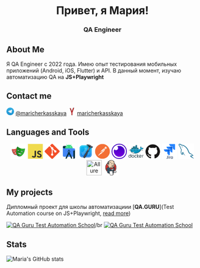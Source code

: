 <h1 align="center">Привет, я Мария!</h1>
<h3 align="center">QA Engineer</h3>

## About Me
Я QA Engineer с 2022 года. Имею опыт тестирования мобильных приложений (Android, iOS, Flutter) и API.
В данный момент, изучаю автоматизацию QA на **JS+Playwright**  

## Contact me
<img src="assets/telegram.png" title="Telegram" alt="Telegram" width="20" height="20"/> [@maricherkasskaya](https://t.me/maricherkasskaya)
<img src="assets/yandex.png" title="Yandex" alt="Yandex" width="20" height="20"/> [maricherkasskaya](maricherkasskaya@yandex.ru)



## Languages and Tools
<p align="center">
  <img src="https://github.com/devicons/devicon/blob/master/icons/playwright/playwright-original.svg" title="Playwright" **alt="Playwright" width="40" height="40"/>
  <img src="https://github.com/devicons/devicon/blob/master/icons/javascript/javascript-original.svg" title="JavaScript" alt="JavaScript" width="40" height="40"/>
  <img src="https://github.com/devicons/devicon/blob/master/icons/git/git-original.svg" title="Git" **alt="Git" width="40" height="40"/>
  <img src="https://github.com/devicons/devicon/blob/master/icons/androidstudio/androidstudio-original.svg" title="Android Studio" **alt="Android Studio" width="40" height="40"/>
  <img src="https://github.com/devicons/devicon/blob/master/icons/xcode/xcode-original.svg" title="Xcode" **alt="Xcode" width="40" height="40"/>
  <img src="https://github.com/devicons/devicon/blob/master/icons/postman/postman-original.svg" title="Postman" **alt="Postman" width="40" height="40"/>
  <img src="https://github.com/devicons/devicon/blob/master/icons/insomnia/insomnia-original.svg" title="Insomnia" **alt="Insomnia" width="40" height="40"/>
  <img src="https://github.com/devicons/devicon/blob/master/icons/docker/docker-original-wordmark.svg" title="Docker" **alt="Docker" width="40" height="40"/>
  <img src="https://github.com/devicons/devicon/blob/master/icons/github/github-original.svg" title="GitHub" **alt="GitHub" width="40" height="40"/>
  <img src="https://github.com/devicons/devicon/blob/master/icons/jira/jira-original-wordmark.svg" title="Jira" **alt="Jira" width="40" height="40"/>
  <img src="https://github.com/devicons/devicon/blob/master/icons/mysql/mysql-original.svg" title="MySql" **alt="MySq" width="40" height="40"/>
  <img src="https://github.com/allure-framework/allure2/blob/main/.idea/icon.png" title="Allure Report" **alt="Allure Report" width="40" height="40"/>
  <img src="https://github.com/devicons/devicon/blob/master/icons/jenkins/jenkins-original.svg" title="Jenkins" **alt="Jenkins" width="40" height="40"/>
</p>

## My projects
Дипломный проект для школы автоматизациии [**QA.GURU**](Test Automation course on JS+Playwright, [read more](https://qa.guru/java))  

[![QA Guru Test Automation School](https://github-readme-stats.vercel.app/api/pin/?username=maricherkasskaya&repo=academy_bugs_test&title_color=182D71&text_color=182D71&icon_color=B07219&bg_color=D3E2FD)](https://github.com/maricherkasskaya/academy_bugs_test)/br
[![QA Guru Test Automation School](https://github-readme-stats.vercel.app/api/pin/?username=maricherkasskaya&repo=API_challenges_playwright&title_color=182D71&text_color=182D71&icon_color=B07219&bg_color=D3E2FD)](https://github.com/maricherkasskaya/API_challenges_playwright)


## Stats
![Maria's GitHub stats](https://github-readme-stats.vercel.app/api?username=maricherkasskaya&show_icons=true&bg_color=D3E2FD&title_color=182D71&text_color=182D71&icon_color=B07219)
